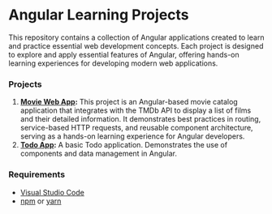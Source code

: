 # Angular Learning Projects
This repository contains a collection of Angular applications created to learn and practice essential web development concepts. Each project is designed to explore and apply essential features of Angular, offering hands-on learning experiences for developing modern web applications.

### Projects
1. **[Movie Web App](./movie-web-app):** This project is an Angular-based movie catalog application that integrates with the TMDb API to display a list of films and their detailed information. It demonstrates best practices in routing, service-based HTTP requests, and reusable component architecture, serving as a hands-on learning experience for Angular developers.
2. **[Todo App](./todo-app):** A basic Todo application. Demonstrates the use of components and data management in Angular.

### Requirements
- [Visual Studio Code](https://code.visualstudio.com/)
- [npm](https://www.npmjs.com/) or [yarn](https://yarnpkg.com/)